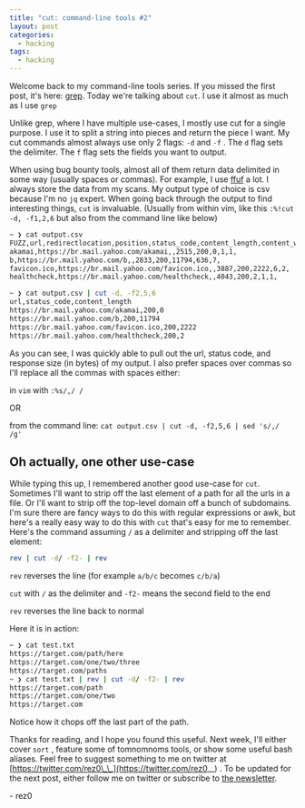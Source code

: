 ```yaml
---
title: "cut: command-line tools #2"
layout: post
categories:
  - hacking
tags:
  - hacking
---
```


Welcome back to my command-line tools series. If you missed the first post, it's here: [grep](http://rez0.blog/hacking/2020/08/20/grep-command-line-tools-1.html). Today we're talking about `cut`. I use it almost as much as I use `grep`

Unlike grep, where I have multiple use-cases, I mostly use cut for a single purpose. I use it to split a string into pieces and return the piece I want. My cut commands almost always use only 2 flags:
 `-d` and `-f` . The `d` flag sets the delimiter. The `f` flag sets the fields you want to output. 

When using bug bounty tools, almost all of them return data delimited in some way (usually spaces or commas). For example, I use [ffuf](https://github.com/ffuf/ffuf) a lot. I always store the data from my scans. My output type of choice is csv because I'm no `jq` expert. When going back through the output to find interesting things, `cut` is invaluable.  (Usually from within vim, like this `:%!cut -d, -f1,2,6` but also from the command line like below)

```bash
~ ❯ cat output.csv 
FUZZ,url,redirectlocation,position,status_code,content_length,content_words,content_lines,resultfile
akamai,https://br.mail.yahoo.com/akamai,,2515,200,0,1,1,
b,https://br.mail.yahoo.com/b,,2833,200,11794,636,7,
favicon.ico,https://br.mail.yahoo.com/favicon.ico,,3887,200,2222,6,2,
healthcheck,https://br.mail.yahoo.com/healthcheck,,4043,200,2,1,1,

~ ❯ cat output.csv | cut -d, -f2,5,6
url,status_code,content_length
https://br.mail.yahoo.com/akamai,200,0
https://br.mail.yahoo.com/b,200,11794
https://br.mail.yahoo.com/favicon.ico,200,2222
https://br.mail.yahoo.com/healthcheck,200,2
```

As you can see, I was quickly able to pull out the url, status code, and response size (in bytes) of my output. I also prefer spaces over commas so I'll replace all the commas with spaces either:

in `vim` with `:%s/,/ /`

OR

from the command line: `cat output.csv | cut -d, -f2,5,6 | sed 's/,/ /g'`

## Oh actually, one other use-case

While typing this up, I remembered another good use-case for `cut`. Sometimes I'll want to strip off the last element of a path for all the urls in a file. Or I'll want to strip off the top-level domain off a bunch of subdomains. I'm sure there are fancy ways to do this with regular expressions or awk, but here's a really easy way to do this with `cut` that's easy for me to remember. Here's the command assuming `/` as a delimiter and stripping off the last element:

```bash
rev | cut -d/ -f2- | rev
```
`rev` reverses the line (for example `a/b/c` becomes `c/b/a`)

`cut` with `/` as the delimiter and `-f2-` means the second field to the end

`rev` reverses the line back to normal

Here it is in action:

```bash
~ ❯ cat test.txt
https://target.com/path/here
https://target.com/one/two/three
https://target.com/paths
~ ❯ cat test.txt | rev | cut -d/ -f2- | rev
https://target.com/path
https://target.com/one/two
https://target.com
```

Notice how it chops off the last part of the path. 

Thanks for reading, and I hope you found this useful. Next week, I'll either cover `sort` , feature some of tomnomnoms tools, or show some useful bash aliases. Feel free to suggest something to me on twitter at [https://twitter.com/rez0\_\_](https://twitter.com/rez0__) . To be updated for the next post, either follow me on twitter or subscribe to [the newsletter](http://eepurl.com/c5WVgj). 

\- rez0
